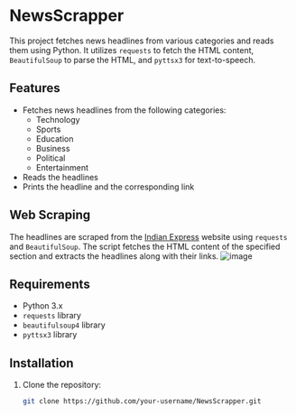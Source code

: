 # NewsScrapper

This project fetches news headlines from various categories and reads them using Python. It utilizes `requests` to fetch the HTML content, `BeautifulSoup` to parse the HTML, and `pyttsx3` for text-to-speech.

## Features

- Fetches news headlines from the following categories:
  - Technology
  - Sports
  - Education
  - Business
  - Political
  - Entertainment
- Reads the headlines
- Prints the headline and the corresponding link

## Web Scraping

The headlines are scraped from the [Indian Express](https://indianexpress.com/) website using `requests` and `BeautifulSoup`. The script fetches the HTML content of the specified section and extracts the headlines along with their links.
![image](https://github.com/user-attachments/assets/34ec5042-458b-4390-b0ed-fe91dd43ca33)



## Requirements

- Python 3.x
- `requests` library
- `beautifulsoup4` library
- `pyttsx3` library

## Installation

1. Clone the repository:
   ```sh
   git clone https://github.com/your-username/NewsScrapper.git

